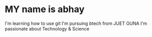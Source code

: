 # MY name is abhay
I'm learning how to use git
I'm pursuing btech from JUET GUNA
I'm passionate about Technology & Science
